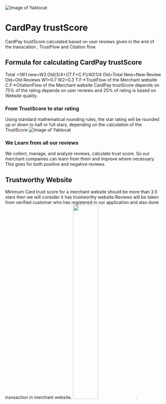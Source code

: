 ![Image of Yaktocat](https://www.switchitupdesigns.com/wp-content/uploads/2013/02/trust-website11.jpg)
# CardPay trustScore
CardPay trustScore calculated based on user reviews given in the end of the transcation , TrustFlow and Citation flow.

## Formula for calculating CardPay trustScore
Total =(W1.new+W2.Old)3/4+((T.F+C.F)/40)1/4
Old=Total
New=New Review
Old=Old Reviews
W1=0.7
W2=0.3
T.F->TrustFlow of the Merchant website
C.F->CitationFlow of the Merchant website
CardPay trustScore depends on 75% of the rating depends on user reviews and 25% of rating is based on Website quality.


### From TrustScore to star rating
Using standard mathematical rounding rules, the star rating will be rounded up or down to half or full stars, depending on the calculation of the TrustScore
![Image of Yaktocat](https://images-static.trustpilot.com/supportcenter/TrustScore%20explained.jpg=250*250)



### We Learn from all our reviews

We collect, manage, and analyze reviews, calculate trust score. So our merchant companies can learn from them and improve where necessary. This goes for both positive and negative reviews.

## Trustworthy Website

Minimum Card trust score for a merchant website should be more than 3.5 stars then we will consider it has trustworthy website.Reviews will be taken from verified customer who has registered in our application and also done transaction in merchant website.
<img src="https://rankfrog.com/wp-content/uploads/2017/09/trustworthy-websites.jpg" height="%40" width="40%">.
